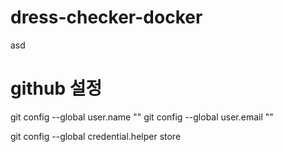 # dress-checker-docker 
asd
# github 설정
git config --global user.name ""
git config --global user.email ""

git config --global credential.helper store